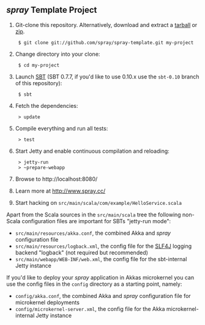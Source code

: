 ## _spray_ Template Project 

1. Git-clone this repository. Alternatively, download and extract a [tarball] or [zip].

        $ git clone git://github.com/spray/spray-template.git my-project

2. Change directory into your clone:

        $ cd my-project

3. Launch [SBT] (SBT 0.7.7, if you'd like to use 0.10.x use the `sbt-0.10` branch of this repository):

        $ sbt

4. Fetch the dependencies:

        > update

5. Compile everything and run all tests:

        > test

6. Start Jetty and enable continuous compilation and reloading:

        > jetty-run
        > ~prepare-webapp

7. Browse to http://localhost:8080/

8. Learn more at http://www.spray.cc/

9. Start hacking on `src/main/scala/com/example/HelloService.scala`


Apart from the Scala sources in the `src/main/scala` tree the following non-Scala configuration files are important for
SBTs "jetty-run mode":

* `src/main/resources/akka.conf`, the combined Akka and _spray_ configuration file 
* `src/main/resources/logback.xml`, the config file for the [SLF4J] logging backend "logback" (not required but recommended)
* `src/main/webapp/WEB-INF/web.xml`, the config file for the sbt-internal Jetty instance

If you'd like to deploy your _spray_ application in Akkas microkernel you can use the config files in the `config`
directory as a starting point, namely:

* `config/akka.conf`, the combined Akka and _spray_ configuration file for microkernel deployments  
* `config/microkernel-server.xml`, the config file for the Akka microkernel-internal Jetty instance  


[tarball]: http://github.com/spray/spray-template/tarball/master
[zip]: http://github.com/sirthias/spray-template/zipball/master
[SBT]: http://code.google.com/p/simple-build-tool
[SLF4J]: http://www.slf4j.org